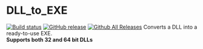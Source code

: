 # DLL_to_EXE
[![Build status](https://ci.appveyor.com/api/projects/status/hxiohu0j69iia1t4?svg=true)](https://ci.appveyor.com/project/hasherezade/dll-to-exe)
[![GitHub release](https://img.shields.io/github/release/hasherezade/dll_to_exe.svg)](https://github.com/hasherezade/dll_to_exe/releases)
[![Github All Releases](https://img.shields.io/github/downloads/hasherezade/dll_to_exe/total.svg)](http://www.somsubhra.com/github-release-stats/?username=hasherezade&repository=dll_to_exe) 
Converts a DLL into a ready-to-use EXE.<br/>
<b>Supports both 32 and 64 bit DLLs</b>

</pre>
